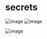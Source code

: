 # secrets
![image](https://user-images.githubusercontent.com/112765184/212056385-79d5da1d-c211-4a2b-a707-53e8d7e9969f.png) 
![image](https://user-images.githubusercontent.com/112765184/212056558-120f0193-ba59-4951-b379-dcc7418da778.png)

![image](https://user-images.githubusercontent.com/112765184/212057570-276fcfed-4678-4cff-ac04-016ea82962be.png)
